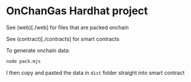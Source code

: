 # OnChanGas Hardhat project

See (web)[./web] for files that are packed onchain

See (contract)[./contracts] for smart contracts

To generate onchain data:

```bash
node pack.mjs
```

I then copy and pasted the data in `dist` folder straight into smart contract
